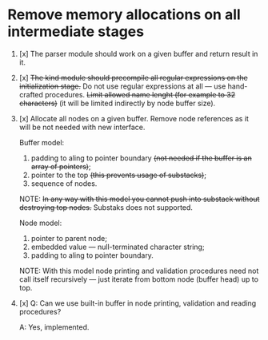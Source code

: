 # Remove memory allocations on all intermediate stages

1.  [x] The parser module should work on a given buffer and return result
    in it.
2.  [x] ~~The kind module should precompile all regular expressions on
    the initialization stage.~~ Do not use regular expressions at all — use
    hand-crafted procedures. ~~Limit allowed name lenght (for example to 32
    characters)~~ (it will be limited indirectly by node buffer size).
3.  [x] Allocate all nodes on a given buffer. Remove node references as it
    will be not needed with new interface.

    Buffer model:
    1.  padding to aling to pointer boundary ~~(not needed if the buffer
        is an array of pointers)~~;
    2.  pointer to the top ~~(this prevents usage of substacks)~~;
    3.  sequence of nodes.

    NOTE: ~~In any way with this model you cannot push into substack without
    destroying top nodes.~~ Substaks does not supported.

    Node model:
    1.  pointer to parent node;
    2.  embedded value — null-terminated character string;
    3.  padding to aling to pointer boundary.

    NOTE: With this model node printing and validation procedures need
    not call itself recursively — just iterate from bottom node (buffer
    head) up to top.
4.  [x] Q: Can we use built-in buffer in node printing, validation and
    reading procedures?

    A: Yes, implemented.
